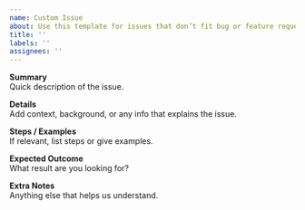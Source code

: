 ```yaml
---
name: Custom Issue
about: Use this template for issues that don’t fit bug or feature requests.
title: ''
labels: ''
assignees: ''
---
```


**Summary**  
Quick description of the issue.

**Details**  
Add context, background, or any info that explains the issue.

**Steps / Examples**  
If relevant, list steps or give examples.

**Expected Outcome**  
What result are you looking for?

**Extra Notes**  
Anything else that helps us understand.
